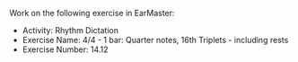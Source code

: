 Work on the following exercise in EarMaster:
- Activity: Rhythm Dictation
- Exercise Name: 4/4 - 1 bar: Quarter notes, 16th Triplets - including rests
- Exercise Number: 14.12
